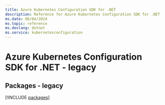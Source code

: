 ```yaml
---
title: Azure Kubernetes Configuration SDK for .NET
description: Reference for Azure Kubernetes Configuration SDK for .NET
ms.date: 06/04/2024
ms.topic: reference
ms.devlang: dotnet
ms.service: kubernetesconfiguration
---
```

# Azure Kubernetes Configuration SDK for .NET - legacy
## Packages - legacy
[!INCLUDE [packages](kubernetes-configuration-index.md)]